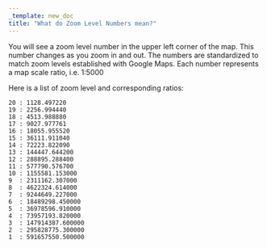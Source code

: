 ```yaml
---
_template: new_doc
title: "What do Zoom Level Numbers mean?"
---
```


You will see a zoom level number in the upper left corner of the map. This number changes as you zoom in and out.  The numbers are standardized to match zoom levels established with Google Maps.  Each number represents a map scale ratio, i.e. 1:5000

Here is a list of zoom level and corresponding ratios:

    20 : 1128.497220
    19 : 2256.994440
    18 : 4513.988880
    17 : 9027.977761
    16 : 18055.955520
    15 : 36111.911040
    14 : 72223.822090
    13 : 144447.644200
    12 : 288895.288400
    11 : 577790.576700
    10 : 1155581.153000
    9  : 2311162.307000
    8  : 4622324.614000
    7  : 9244649.227000
    6  : 18489298.450000
    5  : 36978596.910000
    4  : 73957193.820000
    3  : 147914387.600000
    2  : 295828775.300000
    1  : 591657550.500000
